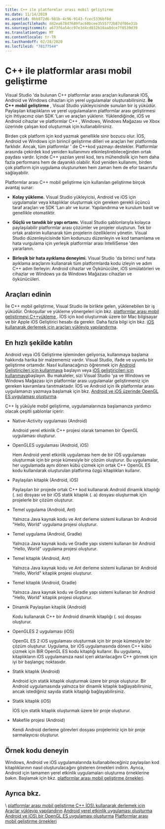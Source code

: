```yaml
---
title: C++ ile platformlar arası mobil geliştirme
ms.date: 11/14/2019
ms.assetid: 0bb872d6-981b-4c96-9143-fcec5336bf0d
ms.openlocfilehash: dd2ea678d7689fac60bcee3555772b87df06e31b
ms.sourcegitcommit: a673f6a54cc97e3d4cd032b10aa8dce7f0539d39
ms.translationtype: MT
ms.contentlocale: tr-TR
ms.lasthandoff: 02/28/2020
ms.locfileid: "78177544"
---
```

# <a name="cross-platform-mobile-development-with-c"></a>C++ ile platformlar arası mobil geliştirme

Visual Studio 'da bulunan C++ platformlar arası araçları kullanarak IOS, Android ve Windows cihazları için yerel uygulamalar oluşturabilirsiniz. **İle C++ mobil geliştirme** , Visual Studio yükleyicisinde sunulan bir iş yüküdür. Paylaşılan kitaplıkların ve yerel uygulamaların platformlar arası geliştirmesi için ihtiyacınız olan SDK 'Ları ve araçları yüklenir. Yüklendiğinde, iOS ve Android cihazlar ve platformlar C++ , Windows, Windows Mağazası ve Xbox üzerinde çalışan kod oluşturmak için kullanabilirsiniz.

Birden çok platform için kod yazmak genellikle sinir bozucu olur. İOS, Android ve Windows için birincil geliştirme dilleri ve araçları her platformda farklıdır. Ancak, tüm platformlar ' de C++kod yazmayı destekler. Platformlar arasında çekirdek kod yeniden kullanımını etkinleştirebileceğinden ortak paydası vardır. İçinde C++ yazılan yerel kod, ters mühendislik için hem daha fazla performans hem de dayanıklı olabilir. Kod yeniden kullanımı, birden çok platform için uygulama oluştururken hem zaman hem de efor tasarrufu sağlayabilir.

Platformlar arası C++ mobil geliştirme için kullanılan geliştirme birçok avantaj sunar:

- **Kolay yükleme.** Visual Studio yükleyicisi, Android ve iOS için uygulamalar veya kitaplıklar oluşturmak için gereken gerekli üçüncü taraf araçları ve SDK 'Ları alır ve kurar. Yapılandırma ve kurulum basit ve genellikle otomatiktir.

- **Güçlü ve tanıdık bir yapı ortamı.** Visual Studio şablonlarıyla kolayca paylaşılabilir platformlar arası çözümler ve projeler oluşturun. Tek bir ortak arabirim kullanarak tüm projelerin özelliklerini yönetin. Visual Studio düzenleyicisinde tüm kodunuzu düzenleyin ve kod tamamlama ve hata vurgulama için yerleşik platformlar arası IntelliSense 'den yararlanın.

- **Birleşik bir hata ayıklama deneyimi.** Visual Studio 'da birinci sınıf hata ayıklama araçlarını kullanarak tüm platformlarda kodu izleyin ve adım C++ adım Ilerleyin: Android cihazlar ve Öykünücüler, iOS simülatörleri ve cihazlar ve Windows ya da Windows Mağazası cihazları ve öykünücüleri.

## <a name="get-the-tools"></a>Araçları edinin

İle C++ mobil geliştirme, Visual Studio ile birlikte gelen, yüklenebilen bir iş yüküdür. Önkoşullar ve yükleme yönergeleri için bkz. [platformlar arası mobil geliştirmeyi C++yükleme ](../cross-platform/install-visual-cpp-for-cross-platform-mobile-development.md). İOS için kod oluşturmak üzere bir Mac bilgisayar ve bir Apple iOS Geliştirici hesabı da gerekir. Daha fazla bilgi için bkz. [iOS kullanarak derlemek için araçları yükleyip yapılandırma](../cross-platform/install-and-configure-tools-to-build-using-ios.md).

## <a name="come-up-to-speed"></a>En hızlı şekilde katılın

Android veya iOS Geliştirme işleminden geliyorsa, kullanmaya başlama hakkında harika bir malzememiz vardır. Visual Studio, ifade ve uyumlu bir geliştirme ortamıdır. Nasıl kullanacağınızı öğrenmek için [Android Geliştiricileri için kullanmaya](/previous-versions/windows/apps/dn275875\(v=win.10\)) başlayın veya [iOS geliştiricileri için kullanmaya](/previous-versions/windows/apps/jj657966\(v=win.10\))başlayın. Bu makaleler, sizi Visual Studio 'ya ve Windows ve Windows Mağazası için platformlar arası uygulamalar geliştirmeniz için gereken kavramlara tanıtmaktadır. İOS ve Android için ilk platformlar arası uygulamanızı yazmaya başlamak için bkz. [Android ve iOS üzerinde OpenGL ES uygulaması oluşturma](../cross-platform/build-an-opengl-es-application-on-android-and-ios.md).

C++ İş yüküyle mobil geliştirme, uygulamalarınıza başlamanıza yardımcı olacak çeşitli şablonlar içerir:

- Native-Activity uygulaması (Android)

  Android yerel etkinlik C++ projesi olarak tamamen bir OpenGL uygulaması oluşturur.

- OpenGLES uygulaması (Android, iOS)

  Hem Android yerel etkinlik uygulaması hem de bir iOS uygulaması oluşturmak için bir proje kümesiyle bir çözüm oluşturur. Bu uygulamalar, her uygulamada aynı dönen kübü çizmek için ortak C++ OpenGL ES kodu kullanılarak oluşturulan platforma özgü kitaplıkları kullanır.

- Paylaşılan kitaplık (Android, iOS)

  Paylaşılan bir projede ortak C++ kod kullanarak Android dinamik kitaplığı (. so) dosyası ve bir iOS statik kitaplık (. a) dosyası oluşturmak için projelerle bir çözüm oluşturur.

- Temel uygulama (Android, Ant)

  Yalnızca Java kaynak kodu ve Ant derleme sistemi kullanan bir Android "Hello, World" uygulama projesi oluşturur.

- Temel uygulama (Android, Gradle)

  Yalnızca Java kaynak kodu ve Gradle yapı sistemi kullanan bir Android "Hello, World" uygulama projesi oluşturur.

- Temel kitaplık (Android, Ant)

  Yalnızca Java kaynak kodu ve Ant derleme sistemi kullanan bir Android "Hello, World" kitaplık projesi oluşturur.

- Temel kitaplık (Android, Gradle)

  Yalnızca Java kaynak kodu ve Gradle yapı sistemi kullanan bir Android "Hello, World" kitaplık projesi oluşturur.

- Dinamik Paylaşılan kitaplık (Android)

  Kodu kullanarak C++ bir Android dinamik kitaplığı (. so) dosyası oluşturur.

- OpenGLES 2 uygulaması (iOS)

  OpenGL ES 2 iOS uygulaması oluşturmak için bir proje kümesiyle bir çözüm oluşturur. Uygulama, bir iOS uygulamasında dönen C++ kübü çizmek için BIR OpenGL ES kodu kitaplığı kullanır. Bu uygulama, kitaplıkların iOS uygulamanıza nasıl içeri aktarılacağını C++ görmek için iyi bir başlangıç noktasıdır.

- Statik kitaplık (Android)

  Android için statik kitaplık oluşturmak üzere bir proje oluşturur. Bir Android uygulamasında yalnızca bir dinamik kitaplık bağlayabilirsiniz, ancak istediğiniz sayıda statik kitaplığı bağlayabilirsiniz.

- Statik kitaplık (iOS)

  İOS için statik kitaplık oluşturmak üzere bir proje oluşturur.

- Makefile projesi (Android)

  Kendi Android derleme görevleri dosyası projeleriniz için bir proje sarmalayıcısı oluşturur.

## <a name="try-out-sample-code"></a>Örnek kodu deneyin

Windows, Android ve iOS uygulamalarında kullanabileceğiniz paylaşılan kod kitaplıklarının nasıl oluşturulacağını gösteren örnekleri indirin. Ayrıca, Android için tamamen yerel etkinlik uygulamaları oluşturma örneklerine bakın. Başlamak için bkz. [platformlar arası mobil geliştirme örnekleri](../cross-platform/cross-platform-mobile-development-examples.md).

## <a name="see-also"></a>Ayrıca bkz.

\ [platformlar arası mobil geliştirme C++ ](../cross-platform/install-visual-cpp-for-cross-platform-mobile-development.md)
[İOS\ kullanarak derlemek için Araçlar yükleyip yapılandırın](../cross-platform/install-and-configure-tools-to-build-using-ios.md)
[Android yerel etkinlik uygulaması oluşturma](../cross-platform/create-an-android-native-activity-app.md)\
[Android ve iOS\ bir OpenGL ES uygulaması oluşturma](../cross-platform/build-an-opengl-es-application-on-android-and-ios.md)
[Platformlar arası mobil geliştirme örnekleri](../cross-platform/cross-platform-mobile-development-examples.md)
